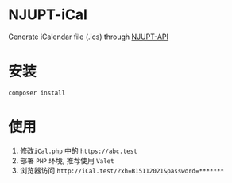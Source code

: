 # NJUPT-iCal


Generate iCalendar file (.ics) through [NJUPT-API](https://github.com/gaoliang/NJUPT-API)

# 安装

```
composer install
```

# 使用

1. 修改`iCal.php` 中的 `https://abc.test`
2. 部署 `PHP` 环境, 推荐使用 `Valet`
3. 浏览器访问 `http://iCal.test/?xh=B15112021&password=*******`





